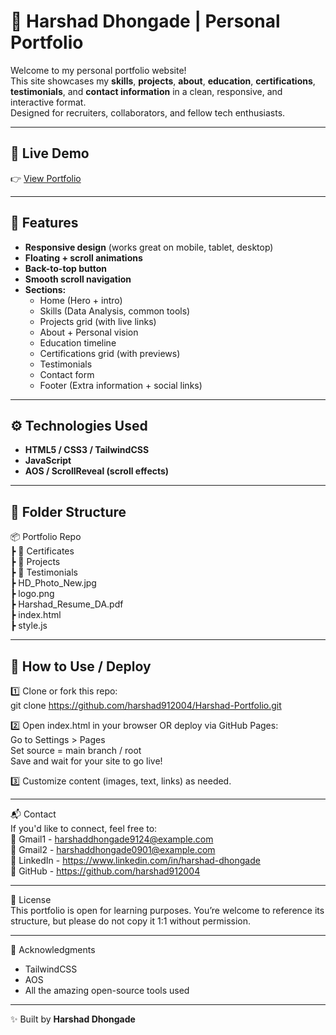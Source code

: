 # 🚀 Harshad Dhongade | Personal Portfolio

Welcome to my personal portfolio website!  
This site showcases my **skills**, **projects**, **about**, **education**, **certifications**, **testimonials**, and **contact information** in a clean, responsive, and interactive format.  
Designed for recruiters, collaborators, and fellow tech enthusiasts.

---

## 🌟 Live Demo
👉 [View Portfolio](https://harshad912004.github.io/Harshad-Portfolio/)

---

## 📌 Features

- **Responsive design** (works great on mobile, tablet, desktop)
- **Floating + scroll animations**
- **Back-to-top button**
- **Smooth scroll navigation**
- **Sections:**
  - Home (Hero + intro)
  - Skills (Data Analysis, common tools)
  - Projects grid (with live links)
  - About + Personal vision
  - Education timeline
  - Certifications grid (with previews)
  - Testimonials
  - Contact form
  - Footer (Extra information + social links)

---

## ⚙ Technologies Used

- **HTML5 / CSS3 / TailwindCSS**
- **JavaScript**
- **AOS / ScrollReveal (scroll effects)**

---

## 📁 Folder Structure
📦 Portfolio Repo  
┣ 📂 Certificates  
┣ 📂 Projects  
┣ 📂 Testimonials  
┣ HD_Photo_New.jpg  
┣ logo.png  
┣ Harshad_Resume_DA.pdf  
┣ index.html  
┣ style.js  

---

## 📌 How to Use / Deploy

1️⃣ Clone or fork this repo:  
git clone https://github.com/harshad912004/Harshad-Portfolio.git  

2️⃣ Open index.html in your browser OR deploy via GitHub Pages:  
Go to Settings > Pages  
Set source = main branch / root  
Save and wait for your site to go live!  

3️⃣ Customize content (images, text, links) as needed.  

---

📬 Contact  
If you'd like to connect, feel free to:  
💌 Gmail1 - harshaddhongade9124@example.com  
💌 Gmail2 - harshaddhongade0901@example.com  
🔗 LinkedIn - https://www.linkedin.com/in/harshad-dhongade  
🔗 GitHub - https://github.com/harshad912004  

---

📄 License  
This portfolio is open for learning purposes. You’re welcome to reference its structure, but please do not copy it 1:1 without permission.  

---

🙌 Acknowledgments  
 - TailwindCSS
 - AOS
 - All the amazing open-source tools used  

---

✨ Built by **Harshad Dhongade**

